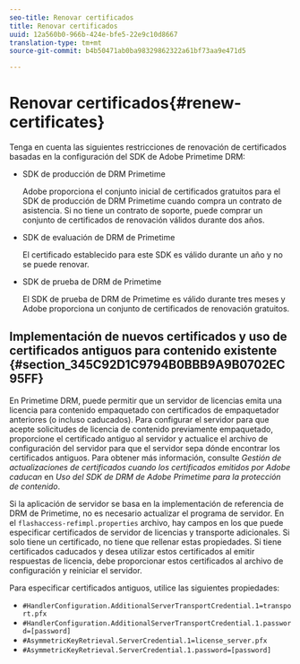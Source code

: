 ```yaml
---
seo-title: Renovar certificados
title: Renovar certificados
uuid: 12a560b0-966b-424e-bfe5-22e9c10d8667
translation-type: tm+mt
source-git-commit: b4b50471ab0ba98329862322a61bf73aa9e471d5

---
```



# Renovar certificados{#renew-certificates}

Tenga en cuenta las siguientes restricciones de renovación de certificados basadas en la configuración del SDK de Adobe Primetime DRM:

* SDK de producción de DRM Primetime

   Adobe proporciona el conjunto inicial de certificados gratuitos para el SDK de producción de DRM Primetime cuando compra un contrato de asistencia. Si no tiene un contrato de soporte, puede comprar un conjunto de certificados de renovación válidos durante dos años.
* SDK de evaluación de DRM de Primetime

   El certificado establecido para este SDK es válido durante un año y no se puede renovar.
* SDK de prueba de DRM de Primetime

   El SDK de prueba de DRM de Primetime es válido durante tres meses y Adobe proporciona un conjunto de certificados de renovación gratuitos.

## Implementación de nuevos certificados y uso de certificados antiguos para contenido existente {#section_345C92D1C9794B0BBB9A9B0702EC95FF}

En Primetime DRM, puede permitir que un servidor de licencias emita una licencia para contenido empaquetado con certificados de empaquetador anteriores (o incluso caducados). Para configurar el servidor para que acepte solicitudes de licencia de contenido previamente empaquetado, proporcione el certificado antiguo al servidor y actualice el archivo de configuración del servidor para que el servidor sepa dónde encontrar los certificados antiguos. Para obtener más información, consulte *Gestión de actualizaciones de certificados cuando los certificados emitidos por Adobe caducan* en *Uso del SDK de DRM de Adobe Primetime para la protección de contenido*.

Si la aplicación de servidor se basa en la implementación de referencia de DRM de Primetime, no es necesario actualizar el programa de servidor. En el `flashaccess-refimpl.properties` archivo, hay campos en los que puede especificar certificados de servidor de licencias y transporte adicionales. Si solo tiene un certificado, no tiene que rellenar estas propiedades. Si tiene certificados caducados y desea utilizar estos certificados al emitir respuestas de licencia, debe proporcionar estos certificados al archivo de configuración y reiniciar el servidor.

Para especificar certificados antiguos, utilice las siguientes propiedades:

* `#HandlerConfiguration.AdditionalServerTransportCredential.1=transport.pfx`
* `#HandlerConfiguration.AdditionalServerTransportCredential.1.password=[password]`
* `#AsymmetricKeyRetrieval.ServerCredential.1=license_server.pfx`
* `#AsymmetricKeyRetrieval.ServerCredential.1.password=[password]`

